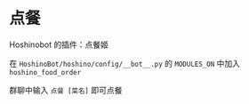 # 点餐
Hoshinobot 的插件：点餐姬

在 `HoshinoBot/hoshino/config/__bot__.py` 的 `MODULES_ON` 中加入 `hoshino_food_order` 

群聊中输入 `点餐 [菜名]` 即可点餐

